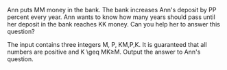 Ann puts MM money in the bank. The bank increases Ann's deposit by PP percent every year. Ann wants to know how many years should pass until her deposit in the bank reaches KK money. Can you help her to answer this question?

The input contains three integers M, P, KM,P,K. It is guaranteed that all numbers are positive and K \geq MK≥M.
Output the answer to Ann's question.